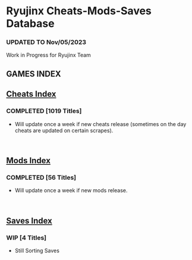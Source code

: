 # Ryujinx Cheats-Mods-Saves Database

### UPDATED TO Nov/05/2023

Work in Progress for Ryujinx Team


## GAMES INDEX

## [Cheats Index](Cheats.md)
### COMPLETED [1019 Titles]
- Will update once a week if new cheats release (sometimes on the day cheats are updated on certain scrapes).
</br>

## [Mods Index](Mods.md)
### COMPLETED [56 Titles]
- Will update once a week if new mods release.
</br>

## [Saves Index](Saves.md)
### WIP [4 Titles] 
- Still Sorting Saves
